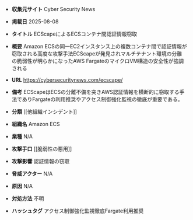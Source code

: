 - **収集元サイト**
Cyber Security News

- **掲載日**
2025-08-08

- **タイトル**
ECScapeによるECSコンテナ間認証情報窃取

- **概要**
Amazon ECSの同一EC2インスタンス上の複数コンテナ間で認証情報が窃取される高度な攻撃手法ECScapeが発見されマルチテナント環境の分離の脆弱性が明らかになったAWS FargateのマイクロVM構造の安全性が強調される

- **URL**
https://cybersecuritynews.com/ecscape/

- **備考**
ECScapeはECSの分離不備を突きAWS認証情報を横断的に窃取する手法でありFargateの利用推奨やアクセス制御強化監視の徹底が重要である。

- **分類**
[[他組織インシデント]]

- **組織名**
Amazon ECS

- **業種**
N/A

- **攻撃手口**
[[脆弱性の悪用]]

- **攻撃影響**
認証情報の窃取

- **脅威アクター**
N/A

- **原因**
N/A

- **対処方法**
不明

- **ハッシュタグ**
アクセス制御強化監視徹底Fargate利用推奨

